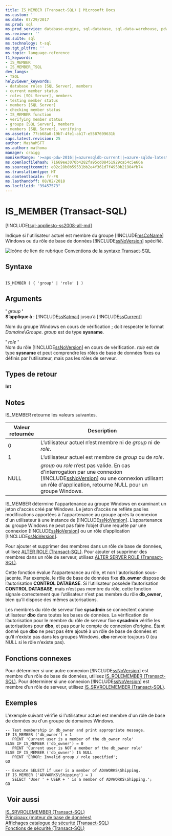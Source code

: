 ```yaml
---
title: IS_MEMBER (Transact-SQL) | Microsoft Docs
ms.custom: ''
ms.date: 07/29/2017
ms.prod: sql
ms.prod_service: database-engine, sql-database, sql-data-warehouse, pdw
ms.reviewer: ''
ms.suite: sql
ms.technology: t-sql
ms.tgt_pltfrm: ''
ms.topic: language-reference
f1_keywords:
- IS_MEMBER
- IS_MEMBER_TSQL
dev_langs:
- TSQL
helpviewer_keywords:
- database roles [SQL Server], members
- current member status
- roles [SQL Server], members
- testing member status
- members [SQL Server]
- checking member status
- IS_MEMBER function
- verifying member status
- groups [SQL Server], members
- members [SQL Server], verifying
ms.assetid: 77cb68a0-19b7-4fe1-ab17-e5587699631b
caps.latest.revision: 25
author: MashaMSFT
ms.author: mathoma
manager: craigg
monikerRange: '>=aps-pdw-2016||=azuresqldb-current||=azure-sqldw-latest||>=sql-server-2016||=sqlallproducts-allversions||>=sql-server-linux-2017'
ms.openlocfilehash: 71669ee3070b4282fa95cd08451929ca54c5e66a
ms.sourcegitcommit: e02c28b0b59531bb2e4f361d7f4950b21904fb74
ms.translationtype: HT
ms.contentlocale: fr-FR
ms.lasthandoff: 08/02/2018
ms.locfileid: "39457573"
---
```

# <a name="ismember-transact-sql"></a>IS_MEMBER (Transact-SQL)
[!INCLUDE[tsql-appliesto-ss2008-all-md](../../includes/tsql-appliesto-ss2008-all-md.md)]

  Indique si l'utilisateur actuel est membre du groupe [!INCLUDE[msCoName](../../includes/msconame-md.md)] Windows ou du rôle de base de données [!INCLUDE[ssNoVersion](../../includes/ssnoversion-md.md)] spécifié.  
  
 ![Icône de lien de rubrique](../../database-engine/configure-windows/media/topic-link.gif "Icône lien de rubrique") [Conventions de la syntaxe Transact-SQL](../../t-sql/language-elements/transact-sql-syntax-conventions-transact-sql.md)  
  
## <a name="syntax"></a>Syntaxe  
  
```  
  
IS_MEMBER ( { 'group' | 'role' } )  
```  
  
## <a name="arguments"></a>Arguments  
 **'** *group* **'**  
**S’applique à** : [!INCLUDE[ssKatmai](../../includes/sskatmai-md.md)] jusqu’à [!INCLUDE[ssCurrent](../../includes/sscurrent-md.md)]
  
 Nom du groupe Windows en cours de vérification ; doit respecter le format *Domaine*\\*Groupe*. *group* est de type **sysname**.  
  
 **'** *role* **'**  
 Nom du rôle [!INCLUDE[ssNoVersion](../../includes/ssnoversion-md.md)] en cours de vérification. *role* est de type **sysname** et peut comprendre les rôles de base de données fixes ou définis par l’utilisateur, mais pas les rôles de serveur.  
  
## <a name="return-types"></a>Types de retour  
 **Int**  
  
## <a name="remarks"></a>Notes   
 IS_MEMBER retourne les valeurs suivantes.  
  
|Valeur retournée|Description|  
|------------------|-----------------|  
|0|L’utilisateur actuel n’est membre ni de *group* ni de *role*.|  
|1|L’utilisateur actuel est membre de *group* ou de *role*.|  
|NULL|*group* ou *role* n’est pas valide. En cas d'interrogation par une connexion [!INCLUDE[ssNoVersion](../../includes/ssnoversion-md.md)] ou une connexion utilisant un rôle d'application, retourne NULL pour un groupe Windows.|  
  
 IS_MEMBER détermine l'appartenance au groupe Windows en examinant un jeton d'accès créé par Windows. Le jeton d'accès ne reflète pas les modifications apportées à l'appartenance au groupe après la connexion d'un utilisateur à une instance de [!INCLUDE[ssNoVersion](../../includes/ssnoversion-md.md)]. L’appartenance au groupe Windows ne peut pas faire l’objet d’une requête par une connexion [!INCLUDE[ssNoVersion](../../includes/ssnoversion-md.md)] ou un rôle d’application [!INCLUDE[ssNoVersion](../../includes/ssnoversion-md.md)].  
  
 Pour ajouter et supprimer des membres dans un rôle de base de données, utilisez [ALTER ROLE &#40;Transact-SQL&#41;](../../t-sql/statements/alter-role-transact-sql.md). Pour ajouter et supprimer des membres dans un rôle de serveur, utilisez [ALTER SERVER ROLE &#40;Transact-SQL&#41;](../../t-sql/statements/alter-server-role-transact-sql.md).  
  
 Cette fonction évalue l'appartenance au rôle, et non l'autorisation sous-jacente. Par exemple, le rôle de base de données fixe **db_owner** dispose de l’autorisation **CONTROL DATABASE**. Si l’utilisateur possède l’autorisation **CONTROL DATABASE**, mais n’est pas membre du rôle, cette fonction signale correctement que l’utilisateur n’est pas membre du rôle **db_owner**, bien qu’il dispose des mêmes autorisations.  
  
 Les membres du rôle de serveur fixe **sysadmin** se connectent comme utilisateur **dbo** dans toutes les bases de données. La vérification de l’autorisation pour le membre du rôle de serveur fixe **sysadmin** vérifie les autorisations pour **dbo**, et pas pour le compte de connexion d’origine. Étant donné que **dbo** ne peut pas être ajouté à un rôle de base de données et qu’il n’existe pas dans les groupes Windows, **dbo** renvoie toujours 0 (ou NULL si le rôle n’existe pas).  
  
## <a name="related-functions"></a>Fonctions connexes  
 Pour déterminer si une autre connexion [!INCLUDE[ssNoVersion](../../includes/ssnoversion-md.md)] est membre d’un rôle de base de données, utilisez [IS_ROLEMEMBER &#40;Transact-SQL&#41;](../../t-sql/functions/is-rolemember-transact-sql.md). Pour déterminer si une connexion [!INCLUDE[ssNoVersion](../../includes/ssnoversion-md.md)] est membre d’un rôle de serveur, utilisez [IS_SRVROLEMEMBER &#40;Transact-SQL&#41;](../../t-sql/functions/is-srvrolemember-transact-sql.md).  
  
## <a name="examples"></a>Exemples  
 L'exemple suivant vérifie si l'utilisateur actuel est membre d'un rôle de base de données ou d'un groupe de domaines Windows.  
  
```  
-- Test membership in db_owner and print appropriate message.  
IF IS_MEMBER ('db_owner') = 1  
   PRINT 'Current user is a member of the db_owner role'  
ELSE IF IS_MEMBER ('db_owner') = 0  
   PRINT 'Current user is NOT a member of the db_owner role'  
ELSE IF IS_MEMBER ('db_owner') IS NULL  
   PRINT 'ERROR: Invalid group / role specified';  
GO  
  
-- Execute SELECT if user is a member of ADVWORKS\Shipping.  
IF IS_MEMBER ('ADVWORKS\Shipping') = 1  
   SELECT 'User ' + USER + ' is a member of ADVWORKS\Shipping.';   
GO  
```  
  
## <a name="see-also"></a> Voir aussi  
 [IS_SRVROLEMEMBER &#40;Transact-SQL&#41;](../../t-sql/functions/is-srvrolemember-transact-sql.md)   
 [Principaux &#40;moteur de base de données&#41;](../../relational-databases/security/authentication-access/principals-database-engine.md)   
 [Affichages catalogue de sécurité &#40;Transact-SQL&#41;](../../relational-databases/system-catalog-views/security-catalog-views-transact-sql.md)   
 [Fonctions de sécurité &#40;Transact-SQL&#41;](../../t-sql/functions/security-functions-transact-sql.md)  
  
  
